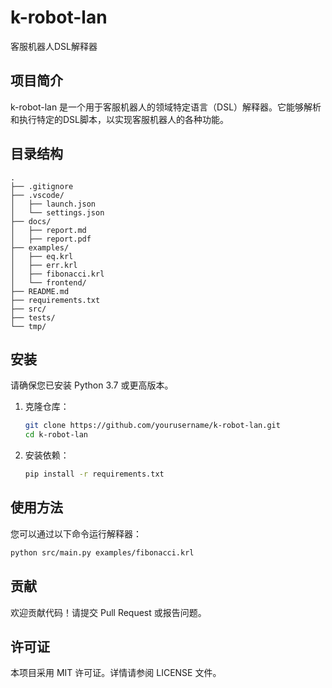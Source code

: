 
# k-robot-lan

客服机器人DSL解释器

## 项目简介

k-robot-lan 是一个用于客服机器人的领域特定语言（DSL）解释器。它能够解析和执行特定的DSL脚本，以实现客服机器人的各种功能。

## 目录结构

```
.
├── .gitignore
├── .vscode/
│   ├── launch.json
│   └── settings.json
├── docs/
│   ├── report.md
│   ├── report.pdf
├── examples/
│   ├── eq.krl
│   ├── err.krl
│   ├── fibonacci.krl
│   └── frontend/
├── README.md
├── requirements.txt
├── src/
├── tests/
└── tmp/
```

## 安装

请确保您已安装 Python 3.7 或更高版本。

1. 克隆仓库：
    ```sh
    git clone https://github.com/yourusername/k-robot-lan.git
    cd k-robot-lan
    ```

2. 安装依赖：
    ```sh
    pip install -r requirements.txt
    ```

## 使用方法

您可以通过以下命令运行解释器：

```sh
python src/main.py examples/fibonacci.krl
```

## 贡献

欢迎贡献代码！请提交 Pull Request 或报告问题。

## 许可证

本项目采用 MIT 许可证。详情请参阅 LICENSE 文件。
